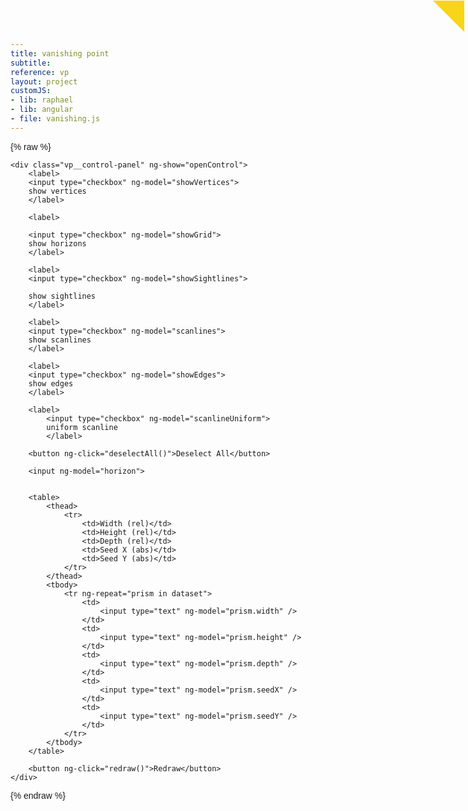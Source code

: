 ```yaml
---
title: vanishing point
subtitle: 
reference: vp
layout: project
customJS:
- lib: raphael
- lib: angular
- file: vanishing.js
---
```

{% raw %}

<style>
body {
	font-family: "WhitneyLight", helvetica, arial, sans-serif;
}
.control-toggle {
	position: fixed;
	right: 0;
	top: 0;
	z-index: 501;
	border: none;
	background: none;
	font-family: "WhitneyLight", helvetica, arial, sans-serif;
	color: rgba(0,0,0,0);
}
.control-toggle:before {
	content: "";
	height: 0;
	width: 0;
	float: right;
	display: block;
	border-right: 25px solid #f8d516;
	border-top: 25px solid #f8d516;
	border-bottom: 25px solid transparent;
	border-left: 25px solid transparent;
}
.control-toggle:hover {
	color: rgba(0,0,0,1);
	cursor: pointer;
}
.control-toggle:focus {
	outline: none;
}
.vp__control-panel {
	position: fixed;
	height: 100%;
	z-index: 500;
	top: 20px;
	right: 0;
	width: 50%;
	background-color: rgba(255,255,255,0.5);
}

</style>

<div ng-app="vanish" ng-controller="vanishingSettings">
	<button class="control-toggle" ng-click="toggleCtrlPanel()">Toggle Control Panel</button>
	
	<div class="vp__control-panel" ng-show="openControl">
		<label>
		<input type="checkbox" ng-model="showVertices">
		show vertices
		</label>
		
		<label>
		
		<input type="checkbox" ng-model="showGrid">
		show horizons
		</label>
		
		<label>
		<input type="checkbox" ng-model="showSightlines">

		show sightlines
		</label>
		
		<label>
		<input type="checkbox" ng-model="scanlines">
		show scanlines
		</label>
		
		<label>
		<input type="checkbox" ng-model="showEdges">
		show edges
		</label>
		
		<label>
			<input type="checkbox" ng-model="scanlineUniform">
			uniform scanline
			</label>
		
		<button ng-click="deselectAll()">Deselect All</button>
		
		<input ng-model="horizon">
		
		
		<table>
			<thead>
				<tr>
					<td>Width (rel)</td>
					<td>Height (rel)</td>
					<td>Depth (rel)</td>
					<td>Seed X (abs)</td>
					<td>Seed Y (abs)</td>
				</tr>
			</thead>
			<tbody>
				<tr ng-repeat="prism in dataset">
					<td>
						<input type="text" ng-model="prism.width" />
					</td>
					<td>
						<input type="text" ng-model="prism.height" />
					</td>
					<td>
						<input type="text" ng-model="prism.depth" />
					</td>
					<td>
						<input type="text" ng-model="prism.seedX" />
					</td>
					<td>
						<input type="text" ng-model="prism.seedY" />
					</td>
				</tr>
			</tbody>
		</table>
		
		<button ng-click="redraw()">Redraw</button>
	</div>
</div>
{% endraw %}